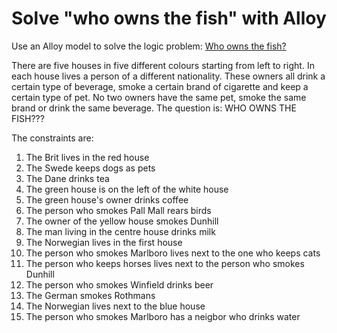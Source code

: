 # Solve "who owns the fish" with Alloy

Use an Alloy model to solve the logic problem: [Who owns the fish?][1]

There are five houses in five different colours starting from left to right. In each house lives a person of a different nationality. These owners all drink a certain type of beverage, smoke a certain brand of cigarette and keep a certain type of pet. No two owners have the same pet, smoke the same brand or drink the same beverage. The question is: WHO OWNS THE FISH??? 

The constraints are:


1. The Brit lives in the red house
1. The Swede keeps dogs as pets
1. The Dane drinks tea
1. The green house is on the left of the white house
1. The green house's owner drinks coffee
1. The person who smokes Pall Mall rears birds
1. The owner of the yellow house smokes Dunhill
1. The man living in the centre house drinks milk
1. The Norwegian lives in the first house
1. The person who smokes Marlboro lives next to the one who keeps cats
1. The person who keeps horses lives next to the person who smokes Dunhill
1. The person who smokes Winfield drinks beer
1. The German smokes Rothmans
1. The Norwegian lives next to the blue house
1. The person who smokes Marlboro has a neigbor who drinks water


[1]: http://www.weitz.de/einstein.html
